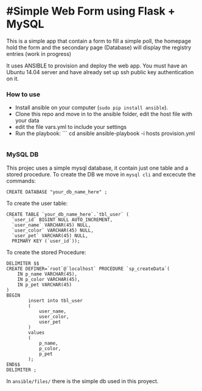 #Simple Web Form using Flask + MySQL
===================================

This is a simple app that contain a form to fill a simple poll, the homepage hold 
the form and the secondary page (Database) will display the registry entries (work in progress)

It uses ANSIBLE to provision and deploy the web app. You must have an Ubuntu 14.04 server 
and have already set up ssh public key authentication on it.

### How to use

- Install ansible on your computer (`sudo pip install ansible`).
- Clone this repo and move in to the ansible folder, edit the host file with your data
- edit the file vars.yml to include your settings
- Run the playbook:
        ```
	cd ansible
	ansible-playbook -i hosts provision.yml
	```
### MySQL DB

This projec uses a simple mysql database, it contain just one table and a stored procedure.
To create the DB we move in `mysql cli` and excecute the commands:

`CREATE DATABASE "your_db_name_here" ;`

To create the user table:
```
CREATE TABLE `your_db_name_here`.`tbl_user` (
  `user_id` BIGINT NULL AUTO_INCREMENT,
  `user_name` VARCHAR(45) NULL,
  `user_color` VARCHAR(45) NULL,
  `user_pet` VARCHAR(45) NULL,
  PRIMARY KEY (`user_id`));
```
To create the stored Procedure:
```
DELIMITER $$
CREATE DEFINER=`root`@`localhost` PROCEDURE `sp_createData`(
    IN p_name VARCHAR(45),
    IN p_color VARCHAR(45),
    IN p_pet VARCHAR(45)
)
BEGIN 
        insert into tbl_user
        (
            user_name,
            user_color,
            user_pet
        )
        values
        (
            p_name,
            p_color,
            p_pet
        );
END$$
DELIMITER ;
```
In `ansible/files/` there is the simple db used in this proyect.
